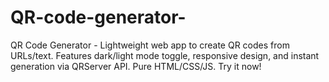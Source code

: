 # QR-code-generator-
QR Code Generator - Lightweight web app to create QR codes from URLs/text. Features dark/light mode toggle, responsive design, and instant generation via QRServer API. Pure HTML/CSS/JS. Try it now!
